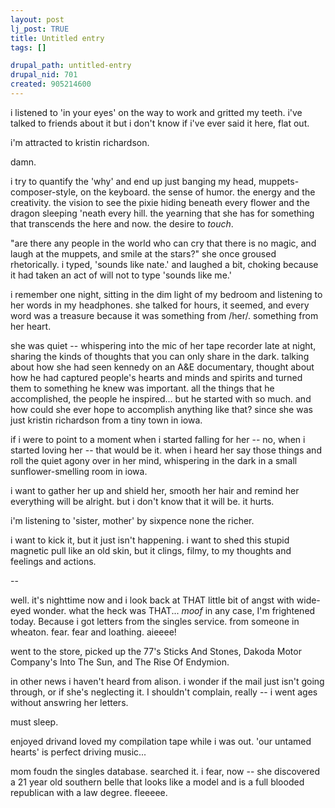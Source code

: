 ```yaml
--- 
layout: post
lj_post: TRUE
title: Untitled entry
tags: []

drupal_path: untitled-entry
drupal_nid: 701
created: 905214600
---
```

i listened to 'in your eyes' on the way to work and gritted my teeth. i've talked to friends about it but i don't know if i've ever said it here, flat out.

i'm attracted to kristin richardson.

damn.

i try to quantify the 'why' and end up just banging my head, muppets-composer-style, on the keyboard. the sense of humor. the energy and the creativity. the vision to see the pixie hiding beneath every flower and the dragon sleeping 'neath every hill. the yearning that she has for something that transcends the here and now. the desire to *touch*.

"are there any people in the world who can cry that there is no magic, and laugh at the muppets, and smile at the stars?" she once groused rhetorically. i typed, 'sounds like nate.' and laughed a bit, choking because it had taken an act of will not to type 'sounds like me.'

i remember one night, sitting in the dim light of my bedroom and listening to her words in my headphones. she talked for hours, it seemed, and every word was a treasure because it was something from /her/. something from her heart.

she was quiet -- whispering into the mic of her tape recorder late at night, sharing the kinds of thoughts that you can only share in the dark. talking about how she had seen kennedy on an A&E documentary, thought about how he had captured people's hearts and minds and spirits and turned them to something he knew was important. all the things that he accomplished, the people he inspired... but he started with so much. and how could she ever hope to accomplish anything like that? since she was just kristin richardson from a tiny town in iowa.

if i were to point to a moment when i started falling for her -- no, when i started loving her -- that would be it. when i heard her say those things and roll the quiet agony over in her mind, whispering in the dark in a small sunflower-smelling room in iowa.

i want to gather her up and shield her, smooth her hair and remind her everything will be alright. but i don't know that it will be. it hurts. 

i'm listening to 'sister, mother' by sixpence none the richer.

i want to kick it, but it just isn't happening. i want to shed this stupid magnetic pull like an old skin, but it clings, filmy, to my thoughts and feelings and actions.

--

well. it's nighttime now and i look back at THAT little bit of angst with wide-eyed wonder. what the heck was THAT... *moof* in any case, I'm frightened today. Because i got letters from the singles service. from someone in wheaton. fear. fear and loathing. aieeee!

went to the store, picked up the 77's Sticks And Stones, Dakoda Motor Company's Into The Sun, and The Rise Of Endymion.

in other news i haven't heard from alison. i wonder if the mail just isn't going through, or if she's neglecting it. I shouldn't complain, really -- i went ages without answring her letters.

must sleep.

enjoyed drivand loved my compilation tape while i was out. 'our untamed hearts' is perfect driving music...

mom foudn the singles database. searched it. i fear, now -- she discovered a 21 year old southern belle that looks like a model and is a full blooded republican with a law degree. fleeeee.
